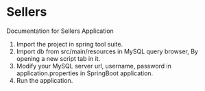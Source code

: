 # Sellers

Documentation for Sellers Application
1.  Import the project in spring tool suite.
2.	Import db from src/main/resources in MySQL query browser, By opening a new script tab in it.
3.	Modify your MySQL server url, username, password in application.properties in SpringBoot application.
4.	Run the application.
